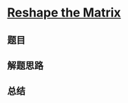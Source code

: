 # [Reshape the Matrix](https://leetcode.com/problems/reshape-the-matrix/)
## 题目


## 解题思路


## 总结



